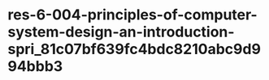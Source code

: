 # res-6-004-principles-of-computer-system-design-an-introduction-spri_81c07bf639fc4bdc8210abc9d994bbb3